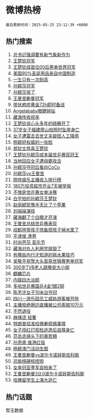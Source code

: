 # 微博热榜

`最后更新时间：2025-05-25 23:12:39 +0800`

## 热门搜索

1. [总书记强调要有新气象新作为](https://m.weibo.cn/search?containerid=100103type%3D1%26t%3D10%26q%3D%23%E6%80%BB%E4%B9%A6%E8%AE%B0%E5%BC%BA%E8%B0%83%E8%A6%81%E6%9C%89%E6%96%B0%E6%B0%94%E8%B1%A1%E6%96%B0%E4%BD%9C%E4%B8%BA%23&stream_entry_id=51&isnewpage=1&extparam=seat%3D1%26cate%3D10103%26q%3D%2523%25E6%2580%25BB%25E4%25B9%25A6%25E8%25AE%25B0%25E5%25BC%25BA%25E8%25B0%2583%25E8%25A6%2581%25E6%259C%2589%25E6%2596%25B0%25E6%25B0%2594%25E8%25B1%25A1%25E6%2596%25B0%25E4%25BD%259C%25E4%25B8%25BA%2523%26dgr%3D0%26filter_type%3Drealtimehot%26stream_entry_id%3D51%26c_type%3D51%26pos%3D0%26display_time%3D1748185957%26pre_seqid%3D17481859575370336856046)
1. [王楚钦冠军](https://m.weibo.cn/search?containerid=100103type%3D1%26t%3D10%26q%3D%23%E7%8E%8B%E6%A5%9A%E9%92%A6%E5%86%A0%E5%86%9B%23&stream_entry_id=31&isnewpage=1&extparam=seat%3D1%26cate%3D5001%26flag%3D16%26stream_entry_id%3D31%26lcate%3D5001%26pos%3D0%26q%3D%2523%25E7%258E%258B%25E6%25A5%259A%25E9%2592%25A6%25E5%2586%25A0%25E5%2586%259B%2523%26dgr%3D0%26filter_type%3Drealtimehot%26band_rank%3D1%26c_type%3D31%26realpos%3D1%26display_time%3D1748185957%26pre_seqid%3D17481859575370336856046)
1. [王楚钦成首位00后男单世界冠军](https://m.weibo.cn/search?containerid=100103type%3D1%26t%3D10%26q%3D%23%E7%8E%8B%E6%A5%9A%E9%92%A6%E6%88%90%E9%A6%96%E4%BD%8D00%E5%90%8E%E7%94%B7%E5%8D%95%E4%B8%96%E7%95%8C%E5%86%A0%E5%86%9B%23&stream_entry_id=31&isnewpage=1&extparam=seat%3D1%26cate%3D5001%26flag%3D1%26stream_entry_id%3D31%26lcate%3D5001%26pos%3D1%26q%3D%2523%25E7%258E%258B%25E6%25A5%259A%25E9%2592%25A6%25E6%2588%2590%25E9%25A6%2596%25E4%25BD%258D00%25E5%2590%258E%25E7%2594%25B7%25E5%258D%2595%25E4%25B8%2596%25E7%2595%258C%25E5%2586%25A0%25E5%2586%259B%2523%26dgr%3D0%26filter_type%3Drealtimehot%26band_rank%3D2%26c_type%3D31%26realpos%3D2%26display_time%3D1748185957%26pre_seqid%3D17481859575370336856046)
1. [美国90%圣诞用品来自中国制造](https://m.weibo.cn/search?containerid=100103type%3D1%26t%3D10%26q%3D%23%E7%BE%8E%E5%9B%BD90%25%E5%9C%A3%E8%AF%9E%E7%94%A8%E5%93%81%E6%9D%A5%E8%87%AA%E4%B8%AD%E5%9B%BD%E5%88%B6%E9%80%A0%23&stream_entry_id=31&isnewpage=1&extparam=seat%3D1%26cate%3D5001%26flag%3D0%26stream_entry_id%3D31%26lcate%3D5001%26pos%3D2%26q%3D%2523%25E7%25BE%258E%25E5%259B%25BD90%2525%25E5%259C%25A3%25E8%25AF%259E%25E7%2594%25A8%25E5%2593%2581%25E6%259D%25A5%25E8%2587%25AA%25E4%25B8%25AD%25E5%259B%25BD%25E5%2588%25B6%25E9%2580%25A0%2523%26dgr%3D0%26filter_type%3Drealtimehot%26band_rank%3D3%26c_type%3D31%26realpos%3D3%26display_time%3D1748185957%26pre_seqid%3D17481859575370336856046)
1. [一生只有一次耐高](https://m.weibo.cn/search?containerid=100103type%3D1%26t%3D10%26q%3D%23%E4%B8%80%E7%94%9F%E5%8F%AA%E6%9C%89%E4%B8%80%E6%AC%A1%E8%80%90%E9%AB%98%23&stream_entry_id=31&isnewpage=1&extparam=seat%3D1%26is_ad_pos%3D1%26cate%3D5001%26lcate%3D5001%26stream_entry_id%3D31%26filter_type%3Drealtimehot%26band_rank%3D4%26q%3D%2523%25E4%25B8%2580%25E7%2594%259F%25E5%258F%25AA%25E6%259C%2589%25E4%25B8%2580%25E6%25AC%25A1%25E8%2580%2590%25E9%25AB%2598%2523%26dgr%3D0%26pos%3D3%26adid%3D286593%26c_type%3D31%26topic_ad%3D1%26display_time%3D1748185957%26pre_seqid%3D17481859575370336856046)
1. [孙颖莎冠军](https://m.weibo.cn/search?containerid=100103type%3D1%26t%3D10%26q%3D%E5%AD%99%E9%A2%96%E8%8E%8E%E5%86%A0%E5%86%9B&stream_entry_id=31&isnewpage=1&extparam=seat%3D1%26cate%3D5001%26flag%3D16%26stream_entry_id%3D31%26lcate%3D5001%26pos%3D4%26q%3D%25E5%25AD%2599%25E9%25A2%2596%25E8%258E%258E%25E5%2586%25A0%25E5%2586%259B%26dgr%3D0%26filter_type%3Drealtimehot%26band_rank%3D4%26c_type%3D31%26realpos%3D4%26display_time%3D1748185957%26pre_seqid%3D17481859575370336856046)
1. [孙颖莎哭了](https://m.weibo.cn/search?containerid=100103type%3D1%26t%3D10%26q%3D%E5%AD%99%E9%A2%96%E8%8E%8E%E5%93%AD%E4%BA%86&stream_entry_id=31&isnewpage=1&extparam=seat%3D1%26cate%3D5001%26flag%3D16%26stream_entry_id%3D31%26lcate%3D5001%26pos%3D5%26q%3D%25E5%25AD%2599%25E9%25A2%2596%25E8%258E%258E%25E5%2593%25AD%25E4%25BA%2586%26dgr%3D0%26filter_type%3Drealtimehot%26band_rank%3D5%26c_type%3D31%26realpos%3D5%26display_time%3D1748185957%26pre_seqid%3D17481859575370336856046)
1. [王曼昱蒯曼冠军](https://m.weibo.cn/search?containerid=100103type%3D1%26t%3D10%26q%3D%23%E7%8E%8B%E6%9B%BC%E6%98%B1%E8%92%AF%E6%9B%BC%E5%86%A0%E5%86%9B%23&stream_entry_id=31&isnewpage=1&extparam=seat%3D1%26cate%3D5001%26flag%3D1%26stream_entry_id%3D31%26lcate%3D5001%26pos%3D6%26q%3D%2523%25E7%258E%258B%25E6%259B%25BC%25E6%2598%25B1%25E8%2592%25AF%25E6%259B%25BC%25E5%2586%25A0%25E5%2586%259B%2523%26dgr%3D0%26filter_type%3Drealtimehot%26band_rank%3D6%26c_type%3D31%26realpos%3D6%26display_time%3D1748185957%26pre_seqid%3D17481859575370336856046)
1. [带状疱疹黄金72h即时备战](https://m.weibo.cn/search?containerid=100103type%3D1%26t%3D10%26q%3D%23%E5%B8%A6%E7%8A%B6%E7%96%B1%E7%96%B9%E9%BB%84%E9%87%9172h%E5%8D%B3%E6%97%B6%E5%A4%87%E6%88%98%23&stream_entry_id=31&isnewpage=1&extparam=seat%3D1%26is_ad_pos%3D1%26cate%3D5001%26lcate%3D5001%26stream_entry_id%3D31%26filter_type%3Drealtimehot%26band_rank%3D7%26q%3D%2523%25E5%25B8%25A6%25E7%258A%25B6%25E7%2596%25B1%25E7%2596%25B9%25E9%25BB%2584%25E9%2587%259172h%25E5%258D%25B3%25E6%2597%25B6%25E5%25A4%2587%25E6%2588%2598%2523%26dgr%3D0%26pos%3D7%26adid%3D287099%26c_type%3D31%26topic_ad%3D1%26display_time%3D1748185957%26pre_seqid%3D17481859575370336856046)
1. [Angelababy眼睫碎钻](https://m.weibo.cn/search?containerid=100103type%3D1%26t%3D10%26q%3D%23Angelababy%E7%9C%BC%E7%9D%AB%E7%A2%8E%E9%92%BB%23&stream_entry_id=31&isnewpage=1&extparam=seat%3D1%26cate%3D5001%26flag%3D1%26stream_entry_id%3D31%26lcate%3D5001%26pos%3D8%26q%3D%2523Angelababy%25E7%259C%25BC%25E7%259D%25AB%25E7%25A2%258E%25E9%2592%25BB%2523%26dgr%3D0%26filter_type%3Drealtimehot%26band_rank%3D7%26c_type%3D31%26realpos%3D7%26display_time%3D1748185957%26pre_seqid%3D17481859575370336856046)
1. [藏海传收视率](https://m.weibo.cn/search?containerid=100103type%3D1%26t%3D10%26q%3D%23%E8%97%8F%E6%B5%B7%E4%BC%A0%E6%94%B6%E8%A7%86%E7%8E%87%23&stream_entry_id=31&isnewpage=1&extparam=seat%3D1%26cate%3D5001%26flag%3D16%26stream_entry_id%3D31%26lcate%3D5001%26pos%3D9%26q%3D%2523%25E8%2597%258F%25E6%25B5%25B7%25E4%25BC%25A0%25E6%2594%25B6%25E8%25A7%2586%25E7%258E%2587%2523%26dgr%3D0%26filter_type%3Drealtimehot%26band_rank%3D8%26c_type%3D31%26realpos%3D8%26display_time%3D1748185957%26pre_seqid%3D17481859575370336856046)
1. [王楚钦说心头多年的结解开了](https://m.weibo.cn/search?containerid=100103type%3D1%26t%3D10%26q%3D%23%E7%8E%8B%E6%A5%9A%E9%92%A6%E8%AF%B4%E5%BF%83%E5%A4%B4%E5%A4%9A%E5%B9%B4%E7%9A%84%E7%BB%93%E8%A7%A3%E5%BC%80%E4%BA%86%23&stream_entry_id=31&isnewpage=1&extparam=seat%3D1%26cate%3D5001%26flag%3D1%26stream_entry_id%3D31%26lcate%3D5001%26pos%3D10%26q%3D%2523%25E7%258E%258B%25E6%25A5%259A%25E9%2592%25A6%25E8%25AF%25B4%25E5%25BF%2583%25E5%25A4%25B4%25E5%25A4%259A%25E5%25B9%25B4%25E7%259A%2584%25E7%25BB%2593%25E8%25A7%25A3%25E5%25BC%2580%25E4%25BA%2586%2523%26dgr%3D0%26filter_type%3Drealtimehot%26band_rank%3D9%26c_type%3D31%26realpos%3D9%26display_time%3D1748185957%26pre_seqid%3D17481859575370336856046)
1. [37岁女子福建爬山拍照时坠崖身亡](https://m.weibo.cn/search?containerid=100103type%3D1%26t%3D10%26q%3D%2337%E5%B2%81%E5%A5%B3%E5%AD%90%E7%A6%8F%E5%BB%BA%E7%88%AC%E5%B1%B1%E6%8B%8D%E7%85%A7%E6%97%B6%E5%9D%A0%E5%B4%96%E8%BA%AB%E4%BA%A1%23&stream_entry_id=31&isnewpage=1&extparam=seat%3D1%26cate%3D5001%26flag%3D1%26stream_entry_id%3D31%26lcate%3D5001%26pos%3D11%26q%3D%252337%25E5%25B2%2581%25E5%25A5%25B3%25E5%25AD%2590%25E7%25A6%258F%25E5%25BB%25BA%25E7%2588%25AC%25E5%25B1%25B1%25E6%258B%258D%25E7%2585%25A7%25E6%2597%25B6%25E5%259D%25A0%25E5%25B4%2596%25E8%25BA%25AB%25E4%25BA%25A1%2523%26dgr%3D0%26filter_type%3Drealtimehot%26band_rank%3D10%26c_type%3D31%26realpos%3D10%26display_time%3D1748185957%26pre_seqid%3D17481859575370336856046)
1. [女子遭雷击去世丈夫疑因人工降雨](https://m.weibo.cn/search?containerid=100103type%3D1%26t%3D10%26q%3D%23%E5%A5%B3%E5%AD%90%E9%81%AD%E9%9B%B7%E5%87%BB%E5%8E%BB%E4%B8%96%E4%B8%88%E5%A4%AB%E7%96%91%E5%9B%A0%E4%BA%BA%E5%B7%A5%E9%99%8D%E9%9B%A8%23&stream_entry_id=31&isnewpage=1&extparam=seat%3D1%26cate%3D5001%26flag%3D1%26stream_entry_id%3D31%26lcate%3D5001%26pos%3D12%26q%3D%2523%25E5%25A5%25B3%25E5%25AD%2590%25E9%2581%25AD%25E9%259B%25B7%25E5%2587%25BB%25E5%258E%25BB%25E4%25B8%2596%25E4%25B8%2588%25E5%25A4%25AB%25E7%2596%2591%25E5%259B%25A0%25E4%25BA%25BA%25E5%25B7%25A5%25E9%2599%258D%25E9%259B%25A8%2523%26dgr%3D0%26filter_type%3Drealtimehot%26band_rank%3D11%26c_type%3D31%26realpos%3D11%26display_time%3D1748185957%26pre_seqid%3D17481859575370336856046)
1. [杨颖好权威的一张脸](https://m.weibo.cn/search?containerid=100103type%3D1%26t%3D10%26q%3D%23%E6%9D%A8%E9%A2%96%E5%A5%BD%E6%9D%83%E5%A8%81%E7%9A%84%E4%B8%80%E5%BC%A0%E8%84%B8%23&stream_entry_id=31&isnewpage=1&extparam=seat%3D1%26cate%3D5001%26flag%3D2%26stream_entry_id%3D31%26lcate%3D5001%26pos%3D13%26q%3D%2523%25E6%259D%25A8%25E9%25A2%2596%25E5%25A5%25BD%25E6%259D%2583%25E5%25A8%2581%25E7%259A%2584%25E4%25B8%2580%25E5%25BC%25A0%25E8%2584%25B8%2523%26dgr%3D0%26filter_type%3Drealtimehot%26band_rank%3D12%26c_type%3D31%26realpos%3D12%26display_time%3D1748185957%26pre_seqid%3D17481859575370336856046)
1. [郑钦文恭喜王楚钦](https://m.weibo.cn/search?containerid=100103type%3D1%26t%3D10%26q%3D%23%E9%83%91%E9%92%A6%E6%96%87%E6%81%AD%E5%96%9C%E7%8E%8B%E6%A5%9A%E9%92%A6%23&stream_entry_id=31&isnewpage=1&extparam=seat%3D1%26cate%3D5001%26flag%3D1%26stream_entry_id%3D31%26lcate%3D5001%26pos%3D14%26q%3D%2523%25E9%2583%2591%25E9%2592%25A6%25E6%2596%2587%25E6%2581%25AD%25E5%2596%259C%25E7%258E%258B%25E6%25A5%259A%25E9%2592%25A6%2523%26dgr%3D0%26filter_type%3Drealtimehot%26band_rank%3D13%26c_type%3D31%26realpos%3D13%26display_time%3D1748185957%26pre_seqid%3D17481859575370336856046)
1. [王楚钦孙颖莎成本届世乒赛双冠王](https://m.weibo.cn/search?containerid=100103type%3D1%26t%3D10%26q%3D%23%E7%8E%8B%E6%A5%9A%E9%92%A6%E5%AD%99%E9%A2%96%E8%8E%8E%E6%88%90%E6%9C%AC%E5%B1%8A%E4%B8%96%E4%B9%92%E8%B5%9B%E5%8F%8C%E5%86%A0%E7%8E%8B%23&stream_entry_id=31&isnewpage=1&extparam=seat%3D1%26cate%3D5001%26flag%3D1%26stream_entry_id%3D31%26lcate%3D5001%26pos%3D15%26q%3D%2523%25E7%258E%258B%25E6%25A5%259A%25E9%2592%25A6%25E5%25AD%2599%25E9%25A2%2596%25E8%258E%258E%25E6%2588%2590%25E6%259C%25AC%25E5%25B1%258A%25E4%25B8%2596%25E4%25B9%2592%25E8%25B5%259B%25E5%258F%258C%25E5%2586%25A0%25E7%258E%258B%2523%26dgr%3D0%26filter_type%3Drealtimehot%26band_rank%3D14%26c_type%3D31%26realpos%3D14%26display_time%3D1748185957%26pre_seqid%3D17481859575370336856046)
1. [当地回应女子遭母鹿攻击](https://m.weibo.cn/search?containerid=100103type%3D1%26t%3D10%26q%3D%23%E5%BD%93%E5%9C%B0%E5%9B%9E%E5%BA%94%E5%A5%B3%E5%AD%90%E9%81%AD%E6%AF%8D%E9%B9%BF%E6%94%BB%E5%87%BB%23&stream_entry_id=31&isnewpage=1&extparam=seat%3D1%26cate%3D5001%26flag%3D1%26stream_entry_id%3D31%26lcate%3D5001%26pos%3D16%26q%3D%2523%25E5%25BD%2593%25E5%259C%25B0%25E5%259B%259E%25E5%25BA%2594%25E5%25A5%25B3%25E5%25AD%2590%25E9%2581%25AD%25E6%25AF%258D%25E9%25B9%25BF%25E6%2594%25BB%25E5%2587%25BB%2523%26dgr%3D0%26filter_type%3Drealtimehot%26band_rank%3D15%26c_type%3D31%26realpos%3D15%26display_time%3D1748185957%26pre_seqid%3D17481859575370336856046)
1. [孙颖莎夺冠后看向CoCo](https://m.weibo.cn/search?containerid=100103type%3D1%26t%3D10%26q%3D%23%E5%AD%99%E9%A2%96%E8%8E%8E%E5%A4%BA%E5%86%A0%E5%90%8E%E7%9C%8B%E5%90%91CoCo%23&stream_entry_id=31&isnewpage=1&extparam=seat%3D1%26cate%3D5001%26flag%3D1%26stream_entry_id%3D31%26lcate%3D5001%26pos%3D17%26q%3D%2523%25E5%25AD%2599%25E9%25A2%2596%25E8%258E%258E%25E5%25A4%25BA%25E5%2586%25A0%25E5%2590%258E%25E7%259C%258B%25E5%2590%2591CoCo%2523%26dgr%3D0%26filter_type%3Drealtimehot%26band_rank%3D16%26c_type%3D31%26realpos%3D16%26display_time%3D1748185957%26pre_seqid%3D17481859575370336856046)
1. [孙颖莎vs王曼昱](https://m.weibo.cn/search?containerid=100103type%3D1%26t%3D10%26q%3D%23%E5%AD%99%E9%A2%96%E8%8E%8Evs%E7%8E%8B%E6%9B%BC%E6%98%B1%23&stream_entry_id=31&isnewpage=1&extparam=seat%3D1%26cate%3D5001%26flag%3D0%26stream_entry_id%3D31%26lcate%3D5001%26pos%3D18%26q%3D%2523%25E5%25AD%2599%25E9%25A2%2596%25E8%258E%258Evs%25E7%258E%258B%25E6%259B%25BC%25E6%2598%25B1%2523%26dgr%3D0%26filter_type%3Drealtimehot%26band_rank%3D17%26c_type%3D31%26realpos%3D17%26display_time%3D1748185957%26pre_seqid%3D17481859575370336856046)
1. [网传娱乐主播收入排行榜](https://m.weibo.cn/search?containerid=100103type%3D1%26t%3D10%26q%3D%23%E7%BD%91%E4%BC%A0%E5%A8%B1%E4%B9%90%E4%B8%BB%E6%92%AD%E6%94%B6%E5%85%A5%E6%8E%92%E8%A1%8C%E6%A6%9C%23&stream_entry_id=31&isnewpage=1&extparam=seat%3D1%26cate%3D5001%26flag%3D1%26stream_entry_id%3D31%26lcate%3D5001%26pos%3D19%26q%3D%2523%25E7%25BD%2591%25E4%25BC%25A0%25E5%25A8%25B1%25E4%25B9%2590%25E4%25B8%25BB%25E6%2592%25AD%25E6%2594%25B6%25E5%2585%25A5%25E6%258E%2592%25E8%25A1%258C%25E6%25A6%259C%2523%26dgr%3D0%26filter_type%3Drealtimehot%26band_rank%3D18%26c_type%3D31%26realpos%3D18%26display_time%3D1748185957%26pre_seqid%3D17481859575370336856046)
1. [180万投资超市开业7天被举报](https://m.weibo.cn/search?containerid=100103type%3D1%26t%3D10%26q%3D%23180%E4%B8%87%E6%8A%95%E8%B5%84%E8%B6%85%E5%B8%82%E5%BC%80%E4%B8%9A7%E5%A4%A9%E8%A2%AB%E4%B8%BE%E6%8A%A5%23&stream_entry_id=31&isnewpage=1&extparam=seat%3D1%26cate%3D5001%26flag%3D1%26stream_entry_id%3D31%26lcate%3D5001%26pos%3D20%26q%3D%2523180%25E4%25B8%2587%25E6%258A%2595%25E8%25B5%2584%25E8%25B6%2585%25E5%25B8%2582%25E5%25BC%2580%25E4%25B8%259A7%25E5%25A4%25A9%25E8%25A2%25AB%25E4%25B8%25BE%25E6%258A%25A5%2523%26dgr%3D0%26filter_type%3Drealtimehot%26band_rank%3D19%26c_type%3D31%26realpos%3D19%26display_time%3D1748185957%26pre_seqid%3D17481859575370336856046)
1. [不愧是世乒赛女单决赛](https://m.weibo.cn/search?containerid=100103type%3D1%26t%3D10%26q%3D%23%E4%B8%8D%E6%84%A7%E6%98%AF%E4%B8%96%E4%B9%92%E8%B5%9B%E5%A5%B3%E5%8D%95%E5%86%B3%E8%B5%9B%23&stream_entry_id=31&isnewpage=1&extparam=seat%3D1%26cate%3D5001%26flag%3D0%26stream_entry_id%3D31%26lcate%3D5001%26pos%3D21%26q%3D%2523%25E4%25B8%258D%25E6%2584%25A7%25E6%2598%25AF%25E4%25B8%2596%25E4%25B9%2592%25E8%25B5%259B%25E5%25A5%25B3%25E5%258D%2595%25E5%2586%25B3%25E8%25B5%259B%2523%26dgr%3D0%26filter_type%3Drealtimehot%26band_rank%3D20%26c_type%3D31%26realpos%3D20%26display_time%3D1748185957%26pre_seqid%3D17481859575370336856046)
1. [白宇拍的孙颖莎王楚钦](https://m.weibo.cn/search?containerid=100103type%3D1%26t%3D10%26q%3D%E7%99%BD%E5%AE%87%E6%8B%8D%E7%9A%84%E5%AD%99%E9%A2%96%E8%8E%8E%E7%8E%8B%E6%A5%9A%E9%92%A6&stream_entry_id=31&isnewpage=1&extparam=seat%3D1%26cate%3D5001%26flag%3D1%26stream_entry_id%3D31%26lcate%3D5001%26pos%3D22%26q%3D%25E7%2599%25BD%25E5%25AE%2587%25E6%258B%258D%25E7%259A%2584%25E5%25AD%2599%25E9%25A2%2596%25E8%258E%258E%25E7%258E%258B%25E6%25A5%259A%25E9%2592%25A6%26dgr%3D0%26filter_type%3Drealtimehot%26band_rank%3D21%26c_type%3D31%26realpos%3D21%26display_time%3D1748185957%26pre_seqid%3D17481859575370336856046)
1. [赵丽颖犹豫半天比了个苹果](https://m.weibo.cn/search?containerid=100103type%3D1%26t%3D10%26q%3D%23%E8%B5%B5%E4%B8%BD%E9%A2%96%E7%8A%B9%E8%B1%AB%E5%8D%8A%E5%A4%A9%E6%AF%94%E4%BA%86%E4%B8%AA%E8%8B%B9%E6%9E%9C%23&stream_entry_id=31&isnewpage=1&extparam=seat%3D1%26cate%3D5001%26flag%3D0%26stream_entry_id%3D31%26lcate%3D5001%26pos%3D23%26q%3D%2523%25E8%25B5%25B5%25E4%25B8%25BD%25E9%25A2%2596%25E7%258A%25B9%25E8%25B1%25AB%25E5%258D%258A%25E5%25A4%25A9%25E6%25AF%2594%25E4%25BA%2586%25E4%25B8%25AA%25E8%258B%25B9%25E6%259E%259C%2523%26dgr%3D0%26filter_type%3Drealtimehot%26band_rank%3D22%26c_type%3D31%26realpos%3D22%26display_time%3D1748185957%26pre_seqid%3D17481859575370336856046)
1. [刘端端演技](https://m.weibo.cn/search?containerid=100103type%3D1%26t%3D10%26q%3D%E5%88%98%E7%AB%AF%E7%AB%AF%E6%BC%94%E6%8A%80&stream_entry_id=31&isnewpage=1&extparam=seat%3D1%26cate%3D5001%26flag%3D0%26stream_entry_id%3D31%26lcate%3D5001%26pos%3D24%26q%3D%25E5%2588%2598%25E7%25AB%25AF%25E7%25AB%25AF%25E6%25BC%2594%25E6%258A%2580%26dgr%3D0%26filter_type%3Drealtimehot%26band_rank%3D23%26c_type%3D31%26realpos%3D23%26display_time%3D1748185957%26pre_seqid%3D17481859575370336856046)
1. [藏海翻了个白眼才开演](https://m.weibo.cn/search?containerid=100103type%3D1%26t%3D10%26q%3D%E8%97%8F%E6%B5%B7%E7%BF%BB%E4%BA%86%E4%B8%AA%E7%99%BD%E7%9C%BC%E6%89%8D%E5%BC%80%E6%BC%94&stream_entry_id=31&isnewpage=1&extparam=seat%3D1%26cate%3D5001%26flag%3D0%26stream_entry_id%3D31%26lcate%3D5001%26pos%3D25%26q%3D%25E8%2597%258F%25E6%25B5%25B7%25E7%25BF%25BB%25E4%25BA%2586%25E4%25B8%25AA%25E7%2599%25BD%25E7%259C%25BC%25E6%2589%258D%25E5%25BC%2580%25E6%25BC%2594%26dgr%3D0%26filter_type%3Drealtimehot%26band_rank%3D24%26c_type%3D31%26realpos%3D24%26display_time%3D1748185957%26pre_seqid%3D17481859575370336856046)
1. [王曼昱总结世乒赛表现](https://m.weibo.cn/search?containerid=100103type%3D1%26t%3D10%26q%3D%23%E7%8E%8B%E6%9B%BC%E6%98%B1%E6%80%BB%E7%BB%93%E4%B8%96%E4%B9%92%E8%B5%9B%E8%A1%A8%E7%8E%B0%23&stream_entry_id=31&isnewpage=1&extparam=seat%3D1%26cate%3D5001%26flag%3D1%26stream_entry_id%3D31%26lcate%3D5001%26pos%3D26%26q%3D%2523%25E7%258E%258B%25E6%259B%25BC%25E6%2598%25B1%25E6%2580%25BB%25E7%25BB%2593%25E4%25B8%2596%25E4%25B9%2592%25E8%25B5%259B%25E8%25A1%25A8%25E7%258E%25B0%2523%26dgr%3D0%26filter_type%3Drealtimehot%26band_rank%3D25%26c_type%3D31%26realpos%3D25%26display_time%3D1748185957%26pre_seqid%3D17481859575370336856046)
1. [阎鹤祥带孩子捞鱼把孩子掉水里了](https://m.weibo.cn/search?containerid=100103type%3D1%26t%3D10%26q%3D%E9%98%8E%E9%B9%A4%E7%A5%A5%E5%B8%A6%E5%AD%A9%E5%AD%90%E6%8D%9E%E9%B1%BC%E6%8A%8A%E5%AD%A9%E5%AD%90%E6%8E%89%E6%B0%B4%E9%87%8C%E4%BA%86&stream_entry_id=31&isnewpage=1&extparam=seat%3D1%26cate%3D5001%26flag%3D1%26stream_entry_id%3D31%26lcate%3D5001%26pos%3D27%26q%3D%25E9%2598%258E%25E9%25B9%25A4%25E7%25A5%25A5%25E5%25B8%25A6%25E5%25AD%25A9%25E5%25AD%2590%25E6%258D%259E%25E9%25B1%25BC%25E6%258A%258A%25E5%25AD%25A9%25E5%25AD%2590%25E6%258E%2589%25E6%25B0%25B4%25E9%2587%258C%25E4%25BA%2586%26dgr%3D0%26filter_type%3Drealtimehot%26band_rank%3D26%26c_type%3D31%26realpos%3D26%26display_time%3D1748185957%26pre_seqid%3D17481859575370336856046)
1. [平津侯 渣男](https://m.weibo.cn/search?containerid=100103type%3D1%26t%3D10%26q%3D%E5%B9%B3%E6%B4%A5%E4%BE%AF+%E6%B8%A3%E7%94%B7&stream_entry_id=31&isnewpage=1&extparam=seat%3D1%26cate%3D5001%26flag%3D0%26stream_entry_id%3D31%26lcate%3D5001%26pos%3D28%26q%3D%25E5%25B9%25B3%25E6%25B4%25A5%25E4%25BE%25AF%2520%25E6%25B8%25A3%25E7%2594%25B7%26dgr%3D0%26filter_type%3Drealtimehot%26band_rank%3D27%26c_type%3D31%26realpos%3D27%26display_time%3D1748185957%26pre_seqid%3D17481859575370336856046)
1. [时尚芭莎 音乐节](https://m.weibo.cn/search?containerid=100103type%3D1%26t%3D10%26q%3D%E6%97%B6%E5%B0%9A%E8%8A%AD%E8%8E%8E+%E9%9F%B3%E4%B9%90%E8%8A%82&stream_entry_id=31&isnewpage=1&extparam=seat%3D1%26cate%3D5001%26flag%3D1%26stream_entry_id%3D31%26lcate%3D5001%26pos%3D29%26q%3D%25E6%2597%25B6%25E5%25B0%259A%25E8%258A%25AD%25E8%258E%258E%2520%25E9%259F%25B3%25E4%25B9%2590%25E8%258A%2582%26dgr%3D0%26filter_type%3Drealtimehot%26band_rank%3D28%26c_type%3D31%26realpos%3D28%26display_time%3D1748185957%26pre_seqid%3D17481859575370336856046)
1. [藏海对仇人利用完就毁了](https://m.weibo.cn/search?containerid=100103type%3D1%26t%3D10%26q%3D%E8%97%8F%E6%B5%B7%E5%AF%B9%E4%BB%87%E4%BA%BA%E5%88%A9%E7%94%A8%E5%AE%8C%E5%B0%B1%E6%AF%81%E4%BA%86&stream_entry_id=31&isnewpage=1&extparam=seat%3D1%26cate%3D5001%26flag%3D1%26stream_entry_id%3D31%26lcate%3D5001%26pos%3D30%26q%3D%25E8%2597%258F%25E6%25B5%25B7%25E5%25AF%25B9%25E4%25BB%2587%25E4%25BA%25BA%25E5%2588%25A9%25E7%2594%25A8%25E5%25AE%258C%25E5%25B0%25B1%25E6%25AF%2581%25E4%25BA%2586%26dgr%3D0%26filter_type%3Drealtimehot%26band_rank%3D29%26c_type%3D31%26realpos%3D29%26display_time%3D1748185957%26pre_seqid%3D17481859575370336856046)
1. [有哪些内行才知道的挑水果技巧](https://m.weibo.cn/search?containerid=100103type%3D1%26t%3D10%26q%3D%E6%9C%89%E5%93%AA%E4%BA%9B%E5%86%85%E8%A1%8C%E6%89%8D%E7%9F%A5%E9%81%93%E7%9A%84%E6%8C%91%E6%B0%B4%E6%9E%9C%E6%8A%80%E5%B7%A7&stream_entry_id=31&isnewpage=1&extparam=seat%3D1%26cate%3D5001%26flag%3D1%26stream_entry_id%3D31%26lcate%3D5001%26band_rank%3D30%26is_ai_ask%3D1%26q%3D%25E6%259C%2589%25E5%2593%25AA%25E4%25BA%259B%25E5%2586%2585%25E8%25A1%258C%25E6%2589%258D%25E7%259F%25A5%25E9%2581%2593%25E7%259A%2584%25E6%258C%2591%25E6%25B0%25B4%25E6%259E%259C%25E6%258A%2580%25E5%25B7%25A7%26dgr%3D0%26pos%3D31%26realpos%3D30%26c_type%3D31%26filter_type%3Drealtimehot%26display_time%3D1748185957%26pre_seqid%3D17481859575370336856046)
1. [吴敬平祝贺大头首获世锦赛男单冠军](https://m.weibo.cn/search?containerid=100103type%3D1%26t%3D10%26q%3D%23%E5%90%B4%E6%95%AC%E5%B9%B3%E7%A5%9D%E8%B4%BA%E5%A4%A7%E5%A4%B4%E9%A6%96%E8%8E%B7%E4%B8%96%E9%94%A6%E8%B5%9B%E7%94%B7%E5%8D%95%E5%86%A0%E5%86%9B%23&stream_entry_id=31&isnewpage=1&extparam=seat%3D1%26cate%3D5001%26flag%3D1%26stream_entry_id%3D31%26lcate%3D5001%26pos%3D32%26q%3D%2523%25E5%2590%25B4%25E6%2595%25AC%25E5%25B9%25B3%25E7%25A5%259D%25E8%25B4%25BA%25E5%25A4%25A7%25E5%25A4%25B4%25E9%25A6%2596%25E8%258E%25B7%25E4%25B8%2596%25E9%2594%25A6%25E8%25B5%259B%25E7%2594%25B7%25E5%258D%2595%25E5%2586%25A0%25E5%2586%259B%2523%26dgr%3D0%26filter_type%3Drealtimehot%26band_rank%3D31%26c_type%3D31%26realpos%3D31%26display_time%3D1748185957%26pre_seqid%3D17481859575370336856046)
1. [300岁TVB老人跳晚安大小姐](https://m.weibo.cn/search?containerid=100103type%3D1%26t%3D10%26q%3D%23300%E5%B2%81TVB%E8%80%81%E4%BA%BA%E8%B7%B3%E6%99%9A%E5%AE%89%E5%A4%A7%E5%B0%8F%E5%A7%90%23&stream_entry_id=31&isnewpage=1&extparam=seat%3D1%26cate%3D5001%26flag%3D1%26stream_entry_id%3D31%26lcate%3D5001%26pos%3D33%26q%3D%2523300%25E5%25B2%2581TVB%25E8%2580%2581%25E4%25BA%25BA%25E8%25B7%25B3%25E6%2599%259A%25E5%25AE%2589%25E5%25A4%25A7%25E5%25B0%258F%25E5%25A7%2590%2523%26dgr%3D0%26filter_type%3Drealtimehot%26band_rank%3D32%26c_type%3D31%26realpos%3D32%26display_time%3D1748185957%26pre_seqid%3D17481859575370336856046)
1. [麒麟芯片](https://m.weibo.cn/search?containerid=100103type%3D1%26t%3D10%26q%3D%E9%BA%92%E9%BA%9F%E8%8A%AF%E7%89%87&stream_entry_id=31&isnewpage=1&extparam=seat%3D1%26cate%3D5001%26flag%3D1%26stream_entry_id%3D31%26lcate%3D5001%26pos%3D34%26q%3D%25E9%25BA%2592%25E9%25BA%259F%25E8%258A%25AF%25E7%2589%2587%26dgr%3D0%26filter_type%3Drealtimehot%26band_rank%3D33%26c_type%3D31%26realpos%3D33%26display_time%3D1748185957%26pre_seqid%3D17481859575370336856046)
1. [内娱四大淡颜](https://m.weibo.cn/search?containerid=100103type%3D1%26t%3D10%26q%3D%23%E5%86%85%E5%A8%B1%E5%9B%9B%E5%A4%A7%E6%B7%A1%E9%A2%9C%23&stream_entry_id=31&isnewpage=1&extparam=seat%3D1%26cate%3D5001%26flag%3D0%26stream_entry_id%3D31%26lcate%3D5001%26pos%3D35%26q%3D%2523%25E5%2586%2585%25E5%25A8%25B1%25E5%259B%259B%25E5%25A4%25A7%25E6%25B7%25A1%25E9%25A2%259C%2523%26dgr%3D0%26filter_type%3Drealtimehot%26band_rank%3D34%26c_type%3D31%26realpos%3D34%26display_time%3D1748185957%26pre_seqid%3D17481859575370336856046)
1. [多哈世乒赛国乒4金1银2铜](https://m.weibo.cn/search?containerid=100103type%3D1%26t%3D10%26q%3D%23%E5%A4%9A%E5%93%88%E4%B8%96%E4%B9%92%E8%B5%9B%E5%9B%BD%E4%B9%924%E9%87%911%E9%93%B62%E9%93%9C%23&stream_entry_id=31&isnewpage=1&extparam=seat%3D1%26cate%3D5001%26flag%3D1%26stream_entry_id%3D31%26lcate%3D5001%26pos%3D36%26q%3D%2523%25E5%25A4%259A%25E5%2593%2588%25E4%25B8%2596%25E4%25B9%2592%25E8%25B5%259B%25E5%259B%25BD%25E4%25B9%25924%25E9%2587%25911%25E9%2593%25B62%25E9%2593%259C%2523%26dgr%3D0%26filter_type%3Drealtimehot%26band_rank%3D35%26c_type%3D31%26realpos%3D35%26display_time%3D1748185957%26pre_seqid%3D17481859575370336856046)
1. [陈芋汐女子10米台夺冠](https://m.weibo.cn/search?containerid=100103type%3D1%26t%3D10%26q%3D%E9%99%88%E8%8A%8B%E6%B1%90%E5%A5%B3%E5%AD%9010%E7%B1%B3%E5%8F%B0%E5%A4%BA%E5%86%A0&stream_entry_id=31&isnewpage=1&extparam=seat%3D1%26cate%3D5001%26flag%3D1%26stream_entry_id%3D31%26lcate%3D5001%26pos%3D37%26q%3D%25E9%2599%2588%25E8%258A%258B%25E6%25B1%2590%25E5%25A5%25B3%25E5%25AD%259010%25E7%25B1%25B3%25E5%258F%25B0%25E5%25A4%25BA%25E5%2586%25A0%26dgr%3D0%26filter_type%3Drealtimehot%26band_rank%3D36%26c_type%3D31%26realpos%3D36%26display_time%3D1748185957%26pre_seqid%3D17481859575370336856046)
1. [四川一游乐园员工威胁游客被开除](https://m.weibo.cn/search?containerid=100103type%3D1%26t%3D10%26q%3D%23%E5%9B%9B%E5%B7%9D%E4%B8%80%E6%B8%B8%E4%B9%90%E5%9B%AD%E5%91%98%E5%B7%A5%E5%A8%81%E8%83%81%E6%B8%B8%E5%AE%A2%E8%A2%AB%E5%BC%80%E9%99%A4%23&stream_entry_id=31&isnewpage=1&extparam=seat%3D1%26cate%3D5001%26flag%3D1%26stream_entry_id%3D31%26lcate%3D5001%26pos%3D38%26q%3D%2523%25E5%259B%259B%25E5%25B7%259D%25E4%25B8%2580%25E6%25B8%25B8%25E4%25B9%2590%25E5%259B%25AD%25E5%2591%2598%25E5%25B7%25A5%25E5%25A8%2581%25E8%2583%2581%25E6%25B8%25B8%25E5%25AE%25A2%25E8%25A2%25AB%25E5%25BC%2580%25E9%2599%25A4%2523%26dgr%3D0%26filter_type%3Drealtimehot%26band_rank%3D37%26c_type%3D31%26realpos%3D37%26display_time%3D1748185957%26pre_seqid%3D17481859575370336856046)
1. [主播拒绝擦边直播被公司索赔10万元](https://m.weibo.cn/search?containerid=100103type%3D1%26t%3D10%26q%3D%23%E4%B8%BB%E6%92%AD%E6%8B%92%E7%BB%9D%E6%93%A6%E8%BE%B9%E7%9B%B4%E6%92%AD%E8%A2%AB%E5%85%AC%E5%8F%B8%E7%B4%A2%E8%B5%9410%E4%B8%87%E5%85%83%23&stream_entry_id=31&isnewpage=1&extparam=seat%3D1%26cate%3D5001%26flag%3D1%26stream_entry_id%3D31%26lcate%3D5001%26pos%3D39%26q%3D%2523%25E4%25B8%25BB%25E6%2592%25AD%25E6%258B%2592%25E7%25BB%259D%25E6%2593%25A6%25E8%25BE%25B9%25E7%259B%25B4%25E6%2592%25AD%25E8%25A2%25AB%25E5%2585%25AC%25E5%258F%25B8%25E7%25B4%25A2%25E8%25B5%259410%25E4%25B8%2587%25E5%2585%2583%2523%26dgr%3D0%26filter_type%3Drealtimehot%26band_rank%3D38%26c_type%3D31%26realpos%3D38%26display_time%3D1748185957%26pre_seqid%3D17481859575370336856046)
1. [不然退役](https://m.weibo.cn/search?containerid=100103type%3D1%26t%3D10%26q%3D%23%E4%B8%8D%E7%84%B6%E9%80%80%E5%BD%B9%23&stream_entry_id=31&isnewpage=1&extparam=seat%3D1%26cate%3D5001%26flag%3D0%26stream_entry_id%3D31%26lcate%3D5001%26pos%3D40%26q%3D%2523%25E4%25B8%258D%25E7%2584%25B6%25E9%2580%2580%25E5%25BD%25B9%2523%26dgr%3D0%26filter_type%3Drealtimehot%26band_rank%3D39%26c_type%3D31%26realpos%3D39%26display_time%3D1748185957%26pre_seqid%3D17481859575370336856046)
1. [麻辣烫 轻奢](https://m.weibo.cn/search?containerid=100103type%3D1%26t%3D10%26q%3D%E9%BA%BB%E8%BE%A3%E7%83%AB+%E8%BD%BB%E5%A5%A2&stream_entry_id=31&isnewpage=1&extparam=seat%3D1%26cate%3D5001%26flag%3D0%26stream_entry_id%3D31%26lcate%3D5001%26pos%3D41%26q%3D%25E9%25BA%25BB%25E8%25BE%25A3%25E7%2583%25AB%2520%25E8%25BD%25BB%25E5%25A5%25A2%26dgr%3D0%26filter_type%3Drealtimehot%26band_rank%3D40%26c_type%3D31%26realpos%3D40%26display_time%3D1748185957%26pre_seqid%3D17481859575370336856046)
1. [特朗普掐准哈佛暑假搞事情](https://m.weibo.cn/search?containerid=100103type%3D1%26t%3D10%26q%3D%23%E7%89%B9%E6%9C%97%E6%99%AE%E6%8E%90%E5%87%86%E5%93%88%E4%BD%9B%E6%9A%91%E5%81%87%E6%90%9E%E4%BA%8B%E6%83%85%23&stream_entry_id=31&isnewpage=1&extparam=seat%3D1%26cate%3D5001%26flag%3D1%26stream_entry_id%3D31%26lcate%3D5001%26pos%3D42%26q%3D%2523%25E7%2589%25B9%25E6%259C%2597%25E6%2599%25AE%25E6%258E%2590%25E5%2587%2586%25E5%2593%2588%25E4%25BD%259B%25E6%259A%2591%25E5%2581%2587%25E6%2590%259E%25E4%25BA%258B%25E6%2583%2585%2523%26dgr%3D0%26filter_type%3Drealtimehot%26band_rank%3D41%26c_type%3D31%26realpos%3D41%26display_time%3D1748185957%26pre_seqid%3D17481859575370336856046)
1. [女子闯红灯拒检逃逸后自撞身亡](https://m.weibo.cn/search?containerid=100103type%3D1%26t%3D10%26q%3D%23%E5%A5%B3%E5%AD%90%E9%97%AF%E7%BA%A2%E7%81%AF%E6%8B%92%E6%A3%80%E9%80%83%E9%80%B8%E5%90%8E%E8%87%AA%E6%92%9E%E8%BA%AB%E4%BA%A1%23&stream_entry_id=31&isnewpage=1&extparam=seat%3D1%26cate%3D5001%26flag%3D0%26stream_entry_id%3D31%26lcate%3D5001%26pos%3D43%26q%3D%2523%25E5%25A5%25B3%25E5%25AD%2590%25E9%2597%25AF%25E7%25BA%25A2%25E7%2581%25AF%25E6%258B%2592%25E6%25A3%2580%25E9%2580%2583%25E9%2580%25B8%25E5%2590%258E%25E8%2587%25AA%25E6%2592%259E%25E8%25BA%25AB%25E4%25BA%25A1%2523%26dgr%3D0%26filter_type%3Drealtimehot%26band_rank%3D42%26c_type%3D31%26realpos%3D42%26display_time%3D1748185957%26pre_seqid%3D17481859575370336856046)
1. [范丞丞镜头下的章若楠](https://m.weibo.cn/search?containerid=100103type%3D1%26t%3D10%26q%3D%23%E8%8C%83%E4%B8%9E%E4%B8%9E%E9%95%9C%E5%A4%B4%E4%B8%8B%E7%9A%84%E7%AB%A0%E8%8B%A5%E6%A5%A0%23&stream_entry_id=31&isnewpage=1&extparam=seat%3D1%26cate%3D5001%26flag%3D0%26stream_entry_id%3D31%26lcate%3D5001%26pos%3D44%26q%3D%2523%25E8%258C%2583%25E4%25B8%259E%25E4%25B8%259E%25E9%2595%259C%25E5%25A4%25B4%25E4%25B8%258B%25E7%259A%2584%25E7%25AB%25A0%25E8%258B%25A5%25E6%25A5%25A0%2523%26dgr%3D0%26filter_type%3Drealtimehot%26band_rank%3D43%26c_type%3D31%26realpos%3D43%26display_time%3D1748185957%26pre_seqid%3D17481859575370336856046)
1. [孙恩盛 维港红毯](https://m.weibo.cn/search?containerid=100103type%3D1%26t%3D10%26q%3D%E5%AD%99%E6%81%A9%E7%9B%9B+%E7%BB%B4%E6%B8%AF%E7%BA%A2%E6%AF%AF&stream_entry_id=31&isnewpage=1&extparam=seat%3D1%26cate%3D5001%26flag%3D1%26stream_entry_id%3D31%26lcate%3D5001%26pos%3D45%26q%3D%25E5%25AD%2599%25E6%2581%25A9%25E7%259B%259B%2520%25E7%25BB%25B4%25E6%25B8%25AF%25E7%25BA%25A2%25E6%25AF%25AF%26dgr%3D0%26filter_type%3Drealtimehot%26band_rank%3D44%26c_type%3D31%26realpos%3D44%26display_time%3D1748185957%26pre_seqid%3D17481859575370336856046)
1. [杨颖澳门活动生图](https://m.weibo.cn/search?containerid=100103type%3D1%26t%3D10%26q%3D%E6%9D%A8%E9%A2%96%E6%BE%B3%E9%97%A8%E6%B4%BB%E5%8A%A8%E7%94%9F%E5%9B%BE&stream_entry_id=31&isnewpage=1&extparam=seat%3D1%26cate%3D5001%26flag%3D0%26stream_entry_id%3D31%26lcate%3D5001%26pos%3D46%26q%3D%25E6%259D%25A8%25E9%25A2%2596%25E6%25BE%25B3%25E9%2597%25A8%25E6%25B4%25BB%25E5%258A%25A8%25E7%2594%259F%25E5%259B%25BE%26dgr%3D0%26filter_type%3Drealtimehot%26band_rank%3D45%26c_type%3D31%26realpos%3D45%26display_time%3D1748185957%26pre_seqid%3D17481859575370336856046)
1. [王曼昱蒯曼vs波尔卡诺娃斯佐科斯](https://m.weibo.cn/search?containerid=100103type%3D1%26t%3D10%26q%3D%23%E7%8E%8B%E6%9B%BC%E6%98%B1%E8%92%AF%E6%9B%BCvs%E6%B3%A2%E5%B0%94%E5%8D%A1%E8%AF%BA%E5%A8%83%E6%96%AF%E4%BD%90%E7%A7%91%E6%96%AF%23&stream_entry_id=31&isnewpage=1&extparam=seat%3D1%26cate%3D5001%26flag%3D1%26stream_entry_id%3D31%26lcate%3D5001%26pos%3D47%26q%3D%2523%25E7%258E%258B%25E6%259B%25BC%25E6%2598%25B1%25E8%2592%25AF%25E6%259B%25BCvs%25E6%25B3%25A2%25E5%25B0%2594%25E5%258D%25A1%25E8%25AF%25BA%25E5%25A8%2583%25E6%2596%25AF%25E4%25BD%2590%25E7%25A7%2591%25E6%2596%25AF%2523%26dgr%3D0%26filter_type%3Drealtimehot%26band_rank%3D46%26c_type%3D31%26realpos%3D46%26display_time%3D1748185957%26pre_seqid%3D17481859575370336856046)
1. [邓紫棋硬核控雨](https://m.weibo.cn/search?containerid=100103type%3D1%26t%3D10%26q%3D%E9%82%93%E7%B4%AB%E6%A3%8B%E7%A1%AC%E6%A0%B8%E6%8E%A7%E9%9B%A8&stream_entry_id=31&isnewpage=1&extparam=seat%3D1%26cate%3D5001%26flag%3D1%26stream_entry_id%3D31%26lcate%3D5001%26pos%3D48%26q%3D%25E9%2582%2593%25E7%25B4%25AB%25E6%25A3%258B%25E7%25A1%25AC%25E6%25A0%25B8%25E6%258E%25A7%25E9%259B%25A8%26dgr%3D0%26filter_type%3Drealtimehot%26band_rank%3D47%26c_type%3D31%26realpos%3D47%26display_time%3D1748185957%26pre_seqid%3D17481859575370336856046)
1. [女单冠亚季军自拍来了](https://m.weibo.cn/search?containerid=100103type%3D1%26t%3D10%26q%3D%23%E5%A5%B3%E5%8D%95%E5%86%A0%E4%BA%9A%E5%AD%A3%E5%86%9B%E8%87%AA%E6%8B%8D%E6%9D%A5%E4%BA%86%23&stream_entry_id=31&isnewpage=1&extparam=seat%3D1%26cate%3D5001%26flag%3D0%26stream_entry_id%3D31%26lcate%3D5001%26pos%3D49%26q%3D%2523%25E5%25A5%25B3%25E5%258D%2595%25E5%2586%25A0%25E4%25BA%259A%25E5%25AD%25A3%25E5%2586%259B%25E8%2587%25AA%25E6%258B%258D%25E6%259D%25A5%25E4%25BA%2586%2523%26dgr%3D0%26filter_type%3Drealtimehot%26band_rank%3D48%26c_type%3D31%26realpos%3D48%26display_time%3D1748185957%26pre_seqid%3D17481859575370336856046)
1. [王曼昱蒯曼3比0波尔卡诺娃斯佐科斯](https://m.weibo.cn/search?containerid=100103type%3D1%26t%3D10%26q%3D%23%E7%8E%8B%E6%9B%BC%E6%98%B1%E8%92%AF%E6%9B%BC3%E6%AF%940%E6%B3%A2%E5%B0%94%E5%8D%A1%E8%AF%BA%E5%A8%83%E6%96%AF%E4%BD%90%E7%A7%91%E6%96%AF%23&stream_entry_id=31&isnewpage=1&extparam=seat%3D1%26cate%3D5001%26flag%3D1%26stream_entry_id%3D31%26lcate%3D5001%26pos%3D50%26q%3D%2523%25E7%258E%258B%25E6%259B%25BC%25E6%2598%25B1%25E8%2592%25AF%25E6%259B%25BC3%25E6%25AF%25940%25E6%25B3%25A2%25E5%25B0%2594%25E5%258D%25A1%25E8%25AF%25BA%25E5%25A8%2583%25E6%2596%25AF%25E4%25BD%2590%25E7%25A7%2591%25E6%2596%25AF%2523%26dgr%3D0%26filter_type%3Drealtimehot%26band_rank%3D49%26c_type%3D31%26realpos%3D49%26display_time%3D1748185957%26pre_seqid%3D17481859575370336856046)
1. [哈佛留学生上演大逃亡](https://m.weibo.cn/search?containerid=100103type%3D1%26t%3D10%26q%3D%23%E5%93%88%E4%BD%9B%E7%95%99%E5%AD%A6%E7%94%9F%E4%B8%8A%E6%BC%94%E5%A4%A7%E9%80%83%E4%BA%A1%23&stream_entry_id=31&isnewpage=1&extparam=seat%3D1%26cate%3D5001%26flag%3D0%26stream_entry_id%3D31%26lcate%3D5001%26pos%3D51%26q%3D%2523%25E5%2593%2588%25E4%25BD%259B%25E7%2595%2599%25E5%25AD%25A6%25E7%2594%259F%25E4%25B8%258A%25E6%25BC%2594%25E5%25A4%25A7%25E9%2580%2583%25E4%25BA%25A1%2523%26dgr%3D0%26filter_type%3Drealtimehot%26band_rank%3D50%26c_type%3D31%26realpos%3D50%26display_time%3D1748185957%26pre_seqid%3D17481859575370336856046)

## 热门话题

暂无数据
